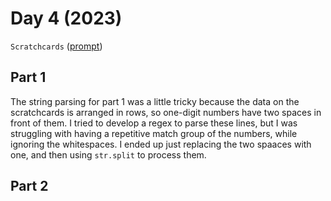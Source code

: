 # Day 4 (2023)

`Scratchcards` ([prompt](https://adventofcode.com/2023/day/4))

## Part 1

The string parsing for part 1 was a little tricky because the data on the scratchcards is arranged in rows,
so one-digit numbers have two spaces in front of them. I tried to develop a regex to parse these lines, but
I was struggling with having a repetitive match group of the numbers, while ignoring the whitespaces. I ended
up just replacing the two spaaces with one, and then using `str.split` to process them.

## Part 2

